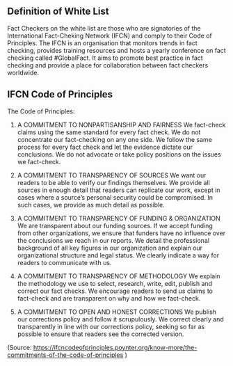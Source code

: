 ## Definition of White List

Fact Checkers on the white list are those who are signatories of the International Fact-Cheking Network (IFCN) and comply to their Code of Principles. 
The IFCN is an organisation that monitors trends in fact checking, provides training resources and hosts a yearly conference on fact checking called #GlobalFact. It aims to promote best practice in fact checking and provide a place for collaboration between fact checkers worldwide.
## IFCN Code of Principles

The Code of Principles:
1. A COMMITMENT TO NONPARTISANSHIP AND FAIRNESS
We fact-check claims using the same standard for every fact check. We do not concentrate our fact-checking on any one side. We follow the same process for every fact check and let the evidence dictate our conclusions. We do not advocate or take policy positions on the issues we fact-check.

2. A COMMITMENT TO TRANSPARENCY OF SOURCES
We want our readers to be able to verify our findings themselves. We provide all sources in enough detail that readers can replicate our work, except in cases where a source’s personal security could be compromised. In such cases, we provide as much detail as possible.

3. A COMMITMENT TO TRANSPARENCY OF FUNDING & ORGANIZATION
We are transparent about our funding sources. If we accept funding from other organizations, we ensure that funders have no influence over the conclusions we reach in our reports. We detail the professional background of all key figures in our organization and explain our organizational structure and legal status. We clearly indicate a way for readers to communicate with us.

4. A COMMITMENT TO TRANSPARENCY OF METHODOLOGY
We explain the methodology we use to select, research, write, edit, publish and correct our fact checks. We encourage readers to send us claims to fact-check and are transparent on why and how we fact-check.

5. A COMMITMENT TO OPEN AND HONEST CORRECTIONS
We publish our corrections policy and follow it scrupulously. We correct clearly and transparently in line with our corrections policy, seeking so far as possible to ensure that readers see the corrected version.

(Source: https://ifcncodeofprinciples.poynter.org/know-more/the-commitments-of-the-code-of-principles )